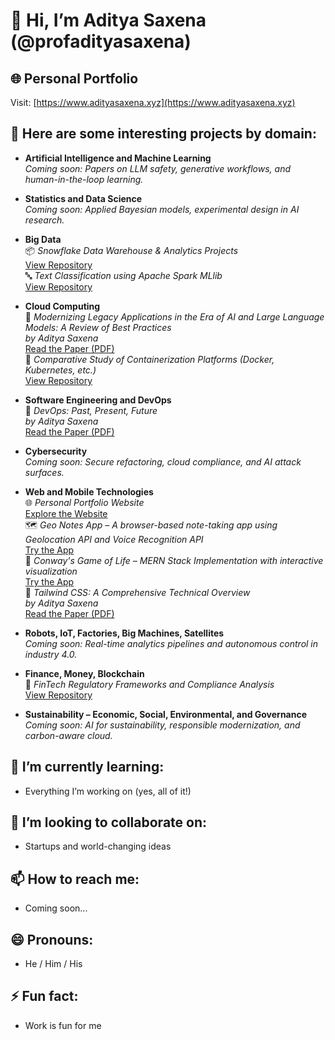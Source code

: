 # 👋 Hi, I’m Aditya Saxena (@profadityasaxena)

## 🌐 Personal Portfolio  
Visit: [https://www.adityasaxena.xyz](https://www.adityasaxena.xyz)

## 📂 Here are some interesting projects by domain:

- **Artificial Intelligence and Machine Learning**  
  *Coming soon: Papers on LLM safety, generative workflows, and human-in-the-loop learning.*

- **Statistics and Data Science**  
  *Coming soon: Applied Bayesian models, experimental design in AI research.*

- **Big Data**  
  📦 *Snowflake Data Warehouse & Analytics Projects*  
  [View Repository](https://github.com/profadityasaxena/Snowflake)  
  🔤 *Text Classification using Apache Spark MLlib*  
  [View Repository](https://github.com/profadityasaxena/Spark_TextClassificationusingMLlib)

- **Cloud Computing**  
  📘 *Modernizing Legacy Applications in the Era of AI and Large Language Models: A Review of Best Practices*  
  *by Aditya Saxena*  
  [Read the Paper (PDF)](https://github.com/profadityasaxena/Cloud-Legacy-to-Modern/blob/main/Paper.pdf)  
  🐳 *Comparative Study of Containerization Platforms (Docker, Kubernetes, etc.)*  
  [View Repository](https://github.com/profadityasaxena/Containerization_Platforms)

- **Software Engineering and DevOps**  
  📘 *DevOps: Past, Present, Future*  
  *by Aditya Saxena*  
  [Read the Paper (PDF)](https://github.com/profadityasaxena/DevOps---Past-Present-Future/blob/main/DevOps%20-%20Past%2C%20Present%2C%20Future.pdf)

- **Cybersecurity**  
  *Coming soon: Secure refactoring, cloud compliance, and AI attack surfaces.*

- **Web and Mobile Technologies**  
  🌐 *Personal Portfolio Website*  
  [Explore the Website](https://www.adityasaxena.xyz)  
  🗺️ *Geo Notes App – A browser-based note-taking app using Geolocation API and Voice Recognition API*  
  [Try the App](https://geo-notes-browser-api-tutorial.vercel.app/)  
  🧬 *Conway's Game of Life – MERN Stack Implementation with interactive visualization*  
  [Try the App](https://mern-conways-game-of-life-rn9y.vercel.app/)  
  📘 *Tailwind CSS: A Comprehensive Technical Overview*  
  *by Aditya Saxena*  
  [Read the Paper (PDF)](https://github.com/profadityasaxena/WebDesign_Tailwind/blob/main/TailwindCSS.pdf)

- **Robots, IoT, Factories, Big Machines, Satellites**  
  *Coming soon: Real-time analytics pipelines and autonomous control in industry 4.0.*

- **Finance, Money, Blockchain**  
  🏦 *FinTech Regulatory Frameworks and Compliance Analysis*  
  [View Repository](https://github.com/profadityasaxena/Fintech_RegulatoryFramework)

- **Sustainability – Economic, Social, Environmental, and Governance**  
  *Coming soon: AI for sustainability, responsible modernization, and carbon-aware cloud.*

## 🌱 I’m currently learning:
- Everything I’m working on (yes, all of it!)

## 💞️ I’m looking to collaborate on:
- Startups and world-changing ideas

## 📫 How to reach me:
- Coming soon...

## 😄 Pronouns:
- He / Him / His

## ⚡ Fun fact:
- Work is fun for me

<!---
profadityasaxena/profadityasaxena is a ✨ special ✨ repository because its `README.md` (this file) appears on your GitHub profile.
You can click the Preview link to take a look at your changes.
--->

